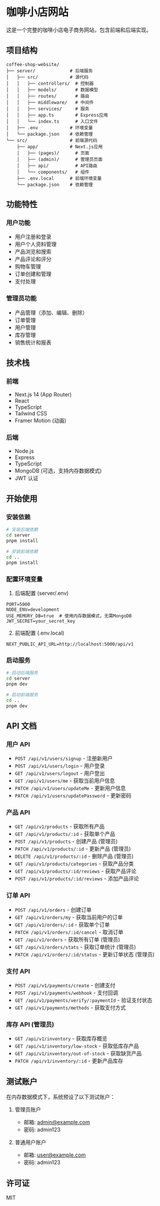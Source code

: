 # 咖啡小店网站

这是一个完整的咖啡小店电子商务网站，包含前端和后端实现。

## 项目结构

```
coffee-shop-website/
├── server/             # 后端服务
│   ├── src/            # 源代码
│   │   ├── controllers/  # 控制器
│   │   ├── models/       # 数据模型
│   │   ├── routes/       # 路由
│   │   ├── middleware/   # 中间件
│   │   ├── services/     # 服务
│   │   ├── app.ts        # Express应用
│   │   └── index.ts      # 入口文件
│   ├── .env            # 环境变量
│   └── package.json    # 依赖管理
└── src/                # 前端源代码
    ├── app/            # Next.js应用
    │   ├── (pages)/      # 页面
    │   ├── (admin)/      # 管理员页面
    │   ├── api/          # API路由
    │   └── components/   # 组件
    ├── .env.local      # 前端环境变量
    └── package.json    # 依赖管理
```

## 功能特性

### 用户功能

- 用户注册和登录
- 用户个人资料管理
- 产品浏览和搜索
- 产品评论和评分
- 购物车管理
- 订单创建和管理
- 支付处理

### 管理员功能

- 产品管理（添加、编辑、删除）
- 订单管理
- 用户管理
- 库存管理
- 销售统计和报表

## 技术栈

### 前端

- Next.js 14 (App Router)
- React
- TypeScript
- Tailwind CSS
- Framer Motion (动画)

### 后端

- Node.js
- Express
- TypeScript
- MongoDB (可选，支持内存数据模式)
- JWT 认证

## 开始使用

### 安装依赖

```bash
# 安装后端依赖
cd server
pnpm install

# 安装前端依赖
cd ..
pnpm install
```

### 配置环境变量

1. 后端配置 (server/.env)

```
PORT=5000
NODE_ENV=development
USE_MEMORY_DB=true  # 使用内存数据模式，无需MongoDB
JWT_SECRET=your_secret_key
```

2. 前端配置 (.env.local)

```
NEXT_PUBLIC_API_URL=http://localhost:5000/api/v1
```

### 启动服务

```bash
# 启动后端服务
cd server
pnpm dev

# 启动前端服务
cd ..
pnpm dev
```

## API 文档

### 用户 API

- `POST /api/v1/users/signup` - 注册新用户
- `POST /api/v1/users/login` - 用户登录
- `GET /api/v1/users/logout` - 用户登出
- `GET /api/v1/users/me` - 获取当前用户信息
- `PATCH /api/v1/users/updateMe` - 更新用户信息
- `PATCH /api/v1/users/updatePassword` - 更新密码

### 产品 API

- `GET /api/v1/products` - 获取所有产品
- `GET /api/v1/products/:id` - 获取单个产品
- `POST /api/v1/products` - 创建产品 (管理员)
- `PATCH /api/v1/products/:id` - 更新产品 (管理员)
- `DELETE /api/v1/products/:id` - 删除产品 (管理员)
- `GET /api/v1/products/categories` - 获取产品分类
- `GET /api/v1/products/:id/reviews` - 获取产品评论
- `POST /api/v1/products/:id/reviews` - 添加产品评论

### 订单 API

- `POST /api/v1/orders` - 创建订单
- `GET /api/v1/orders/my` - 获取当前用户的订单
- `GET /api/v1/orders/:id` - 获取单个订单
- `PATCH /api/v1/orders/:id/cancel` - 取消订单
- `GET /api/v1/orders` - 获取所有订单 (管理员)
- `GET /api/v1/orders/stats` - 获取订单统计 (管理员)
- `PATCH /api/v1/orders/:id/status` - 更新订单状态 (管理员)

### 支付 API

- `POST /api/v1/payments/create` - 创建支付
- `POST /api/v1/payments/webhook` - 支付回调
- `GET /api/v1/payments/verify/:paymentId` - 验证支付状态
- `GET /api/v1/payments/methods` - 获取支付方式

### 库存 API (管理员)

- `GET /api/v1/inventory` - 获取库存概览
- `GET /api/v1/inventory/low-stock` - 获取低库存产品
- `GET /api/v1/inventory/out-of-stock` - 获取缺货产品
- `PATCH /api/v1/inventory/:id` - 更新产品库存

## 测试账户

在内存数据模式下，系统预设了以下测试账户：

1. 管理员账户

   - 邮箱: admin@example.com
   - 密码: admin123

2. 普通用户账户
   - 邮箱: user@example.com
   - 密码: admin123

## 许可证

MIT
